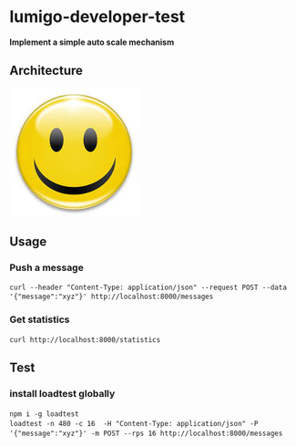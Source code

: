 # lumigo-developer-test
**Implement a simple auto scale mechanism**
## Architecture
![Architecture](assets/images/smily.jpeg)

## Usage
### Push a message
```
curl --header "Content-Type: application/json" --request POST --data '{"message":"xyz"}' http://localhost:8000/messages
```
### Get statistics
```
curl http://localhost:8000/statistics
```
## Test
### install loadtest globally
``
npm i -g loadtest
``
</br>
``
loadtest -n 480 -c 16  -H "Content-Type: application/json" -P '{"message":"xyz"}' -m POST --rps 16 http://localhost:8000/messages
``